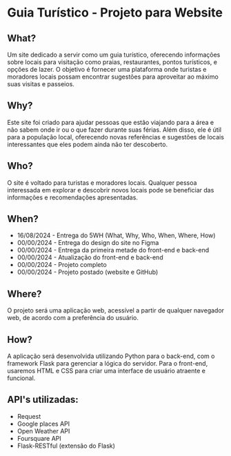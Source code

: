 # Guia Turístico - Projeto para Website

## What?
Um site dedicado a servir como um guia turístico, oferecendo informações sobre locais para visitação como praias, restaurantes, pontos turísticos, e opções de lazer. O objetivo é fornecer uma plataforma onde turistas e moradores locais possam encontrar sugestões para aproveitar ao máximo suas visitas e passeios.

## Why?
Este site foi criado para ajudar pessoas que estão viajando para a área e não sabem onde ir ou o que fazer durante suas férias. Além disso, ele é útil para a população local, oferecendo novas referências e sugestões de locais interessantes que eles podem ainda não ter descoberto.

## Who?
O site é voltado para turistas e moradores locais. Qualquer pessoa interessada em explorar e descobrir novos locais pode se beneficiar das informações e recomendações apresentadas.

## When?

- 16/08/2024 - Entrega do 5WH (What, Why, Who, When, Where, How)
- 00/00/2024 - Entrega do design do site no Figma
- 00/00/2024 - Entrega da primeira metade do front-end e back-end
- 00/00/2024 - Atualização do front-end e back-end
- 00/00/2024 - Projeto completo
- 00/00/2024 - Projeto postado (website e GitHub)

## Where?
O projeto será uma aplicação web, acessível a partir de qualquer navegador web, de acordo com a preferência do usuário.

## How?
A aplicação será desenvolvida utilizando Python para o back-end, com o framework Flask para gerenciar a lógica do servidor. Para o front-end, usaremos HTML e CSS para criar uma interface de usuário atraente e funcional.

## API's utilizadas:
- Request
- Google places API
- Open Weather API
- Foursquare API
- Flask-RESTful (extensão do Flask)

